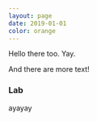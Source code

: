 ```yaml
---
layout: page
date: 2019-01-01
color: orange
---
```


Hello there too. Yay.

And there are more text!

### Lab


ayayay
